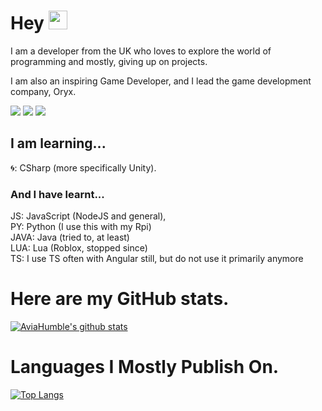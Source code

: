 # Hey <img src="https://raw.githubusercontent.com/MartinHeinz/MartinHeinz/master/wave.gif" width="30px">
I am a developer from the UK who loves to explore the world of programming and mostly, giving up on projects.

I am also an inspiring Game Developer, and I lead the game development company, Oryx.


![](https://img.shields.io/badge/IDE-Rider-informational?style=flat&logo=<LOGO_NAME>&logoColor=white&color=2bbc8a) 
![](https://img.shields.io/badge/OS-Windows/Mac/Ubuntu-informational?style=flat&logo=<LOGO_NAME>&logoColor=white&color=2bbc8a)
![](https://img.shields.io/badge/Language-CSharp/JS-informational?style=flat&logo=<LOGO_NAME>&logoColor=white&color=2bbc8a)

## I am learning...
🌀: CSharp (more specifically Unity).

### And I have learnt...
JS: JavaScript (NodeJS and general),  <br>
PY: Python (I use this with my Rpi)  <br> 
JAVA: Java (tried to, at least)  <br>
LUA: Lua (Roblox, stopped since) <br>
TS: I use TS often with Angular still, but do not use it primarily anymore <br>

# Here are my GitHub stats.

[![AviaHumble's github stats](https://github-readme-stats.vercel.app/api?username=AviaHumble&theme=synthwave)](https://github.com/anuraghazra/github-readme-stats) <br>

# Languages I Mostly Publish On.

[![Top Langs](https://github-readme-stats.vercel.app/api/top-langs/?username=AviaHumble)](https://github.com/AviaHumble/AviaHumble)
